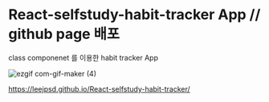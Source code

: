 # React-selfstudy-habit-tracker App // github page 배포

class componenet 를 이용한 habit tracker App

![ezgif com-gif-maker (4)](https://user-images.githubusercontent.com/101346918/181921067-b085d32d-539e-4d22-a12a-555f748b5a58.gif)
 
https://leejpsd.github.io/React-selfstudy-habit-tracker/
